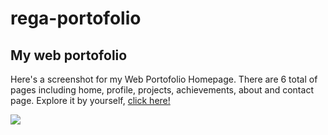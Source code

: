 # rega-portofolio
<h2> My web portofolio</h2>

Here's a screenshot for my Web Portofolio Homepage. There are 6 total of pages including home, profile, projects, achievements, about and contact page. Explore it by yourself, <a href=https://zenrega38.github.io/rega-portofolio/home>click here!</a>

![](https://github.com/ZenRega38/rega-portofolio/blob/main/img/readme_porto.png)
